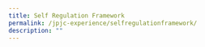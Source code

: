 ```yaml
---
title: Self Regulation Framework
permalink: /jpjc-experience/selfregulationframework/
description: ""
---
```

